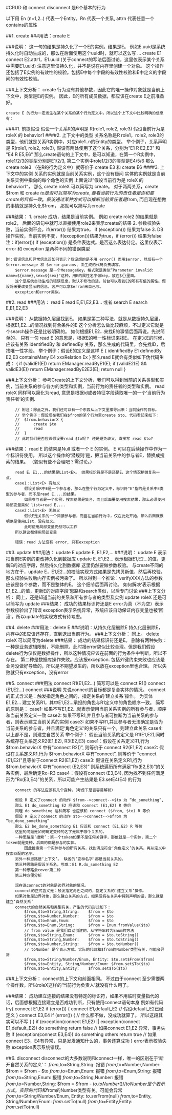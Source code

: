 ﻿

#CRUD 和 connect disconnect 是6个基本的行为


以下用 En (n=1,2..) 代表一个Entity，Rn 代表一个关系, attrn 代表任意一个contains的属性

##1. create
###用法：create E
	
###说明：
	这一句的结果是持久化了一个E的实例。结果是E。
	例如E.uuid是系统持久化时自动生成的，那么在后面使用这个uuid时，就可以这么写
	...
	create E1
	connect E2.attr1，E1.uuid (关于connect的写法后面讨论，这里仅表示某个关系中需要E1.uuid)
	注意这里仅持久化，并不是说在内存里创建一个对象。
	这个操作还包括了E实例的有效性的校验。包括E中每个字段的有效性校验和E中定义的字段间的有效性校验。
		

###上下文分析：
	create 行为没有其他参数，因此它的唯一操作对象就是当前上下文中，类型是E的实例。
	因此，E的所有成员数据，都应该在create E之前准备好。
		
	create E 的行为一定发生在某个关系的某个行为定义中。所以这个上下文中比较明确的信息有：
####1. 前提假设
	假设一个关系R的声明是 R(role1, role2, role3)
	假设当前行为是 roleX 的 behavior1
####2. 上下文中的类型
	关系名称是R
	role1，role2, role3的类型，他们就是关系R实例中，对应role1..n的Entity的类型。
		举个例子，关系声明是 R(role1, role2, role3), 假设有两处使用了这个关系，分别为“E1 R E2,E3” 和 "E4 R E5,E6"
		那么create语句的上下文中，是可以知道，在第一个R实例中，role1/2/3的类型分别是E1/2/3, 第二个实例中role1/2/3的类型是E4/5/6
		那么 create role3 （在R的行为定义中）就等价于 create E3 和 create E6
####3. 上下文中的实例
	关系的实例就是当前关系实例，这个没有疑问
	实体的实例就是当前关系实例中指向的每个角色的实例
	上面说过”假设当前行为是 roleX 的 behavior1“， 那么 create roleX 可以简写为 create。
	对于两两关系，create $from 和 create $to 是否可以简写为create , 要看当前行为的责任者是否和要create的目标一致。假设通过某种方式可
	以推断当前责任者是$from, 而且现在想做的事情就是持久化$from， 那就可以简写为create
	
###结果：
		1. create 成功，结果是当前实例。 例如 create role2 的结果就是 role2， 后面的语句中就可以直接使用role2来表示create的结果
		2. 参数校验失败，当前实例不变，if(error()) 结果为true， if (exception()) 结果为false
		3. DB操作失败，当前实例不变，if(exception())结果为true，if (error()) 结果为false
		注：if(error()) if (exception()) 是条件表达式。是否这么表达待定。这里仅表示 error 和 exception 是两种不同的错误类型
		
	附：错误信息和异常信息该如何表示？我设想的是不用 error() 而用$error. 然后有一个 $error.message 和 $error.params, 由生成的代码负责填写。
		$error.message 是一个MessageKey，格式就是类似“Parameter invalid: name=${name},sex=${sex}"这种，用E的属性名字做key，放在${}里面。
		这个是系统自动生成的错误信息，默认不修改的话，前台可以看到E的所有有值的属性。假设将来要改变显示的信息，客户可以拿$error来自己写。
		exception和error类似。
		
##2. read
###用法：
	read E
	read E,E1,E2,E3...
	或者
	search E
	search E,E1,E2,E3
		
###说明：
	从数据持久层里找到E。 如果是第二种写法，就是从数据持久层里，根据E1,E2...的情况找到符合条件的E
	这个分析怎么做比较麻烦，不过定义它就是个search操作还是比较明确的。 如何根据E1,E2...来找E的事情后面再说。先说简单的。
	只有一句 read E 的意思是，根据E的唯一性标识来找E。
	在定义E的时候，应该有关系 identifiedBy 和 definedBy 关系，那么生成的代码里，会先找ID，后找唯一性字段。
	举个例子：假设E的定义是这样
		E {
			identifiedBy E1
			definedBy E2,E3
			containsMany E4
			xxxRelation Ex
		}
	那么read E就会有类似如下伪代码生成：
		{
			if (validE1(E))
				return EManager.readByE1(E);
			if (validE2(E) && validE3(E))
				return EManager.readByE2E3(E);
			return null
		}
		
###上下文分析：
		参考Create的上下文分析，我们可以得到当前的关系类型和实例，当前关系的参与各方的类型和实例，当前行为的责任者的类型和实例。
		read roleX 同样可以简化为read, 意思是根据id或者特征字段读取唯一的一个‘当前行为责任者’的实例.
		
		// 附注：除此之外，我们还可以有一个东西从上下文里推导出来：当前操作的目标。
		// 举个例子：假设现在我们在$from的某个行为里create $to, 代码看起来如下：
		// 	$from.behaviorX {
		// 		create $to
		// 		read
		// 	}
		// 此时我们是否应该假设要read $to呢？ 还是避免歧义，直接写 read $to?
		
###结果：
		read E 的结果是Null 或者一个 E 的实例。 E 可以在后续操作中作为一个标识符使用。
			所以这个操作的‘潜规则’是，把当前关系中的参与者E，替换成搜索的结果。 （貌似有些不合理吧？需讨论。）
		
		read E，E1,..的结果是List<E>。 结果标识符是不是还是E，这个情况稍微复杂一点。
		case1：List<E> 有歧义
			假设关系R中E是一个参与者，那么在整个行为定义中，标识符"E"指的是关系中E类型的参与者，而不是read E,...的结果。
			如果参与者是一个实例，搜索结果是集合，而且后面要使用搜索结果，那么必须使用局部变量类似 list=read E,...
		case2：List<E> 无歧义
			假设E是关系的一个间接参与者，而且在当前行为中，仅在此处开始，那么后面就很明确是使用List，没有歧义。
			此时使用局部变量仍然可以工作
		所以建议都使用局部变量
		
		错误：read 方法没有 error, 只有exception
		
##3. update
###用法：
update E
update E, E1,E2,...
###说明：
	update E 表示把当前E实例的更改持久化到数据库
	update E, E1,E2... 表示根据E1,E2...的值，更新E的对应字段，然后持久化到数据库
	这里仍然要做参数校验。
	与create不同的地方在于，update E，E1,E2...的校验实现方式如果是先拷贝新值，然后再校验，那么校验失败后内存实例被污染了。
	所以得到一个推论：verifyXXX方法的参数应该是各个参数，而不是整体的E。 这个细节后面再讨论。
	如何解决‘表示根据E1,E2...的值，更新E的对应字段’思路和search类似，以后专门讨论
###上下文分析：
	同上，还是知道当前的关系和所有参与者的类型及实例
	update roleX 还是可以简写为 update
###结果：
	成功的结果标识符还是E
	error为真（不为空）表示参数校验出了错误
	exception表示系统异常，系统应该自动保证内存变量也被‘回滚’。所以update的实现方式有待考虑。

##4. delete
###用法：delete E
###说明：从持久化层删除E
	持久化层删除E，内存中的E应该还存在，直到退出当前行为。
###上下文分析：
	同上。 delete roleX 可以简写为delete
###结果：
	成功的结果标识符还是E。
	删除有两种失败：
	一种是业务逻辑限制，不能删除，此时报error貌似比较合理。但是我们假设delete行为仅仅是数据操作，所以这种情况应该在前面的行为条件中判断，所以不存在。
	第二种是数据库操作失败。应该报exception. 包括外键约束失败也应该是业务没做好导致的，所以是不期望发生的，所以放在exception里也合理。
	所以失败就只有exception，没有error
		
##5. connect
###用法 connect R1(E1,E2...) 
		简写可以是
		 connect R1()
		 connect (E1,E2...)
		 connect
###说明
		先说connect的目标都是复合实体的情况。
		connect的正式含义是：触发指定角色之间的，指定关系的‘建立关系’操作。
		为实体 E1,E2... 建立关系R1，其中E1,E2...承担的角色与R1定义中的角色顺序一致。
		简写的原则是： 
		case1: 如果不写E1,E2...就表示使用当前关系实例的所有参与者，顺序和当前关系定义一致
		case2: 如果不写R1,并且参与者可推断为当前关系的参与者，则表示建立当前关系的实例
		case3: 如果不写R1,并且参与者无法确定是否为当前关系的参与者，并且满足‘角色定义’的关系只有一个，则建立此关系
		case4: 以上都不是，则建立自然关系
		举个例子：
		假设当前关系的定义是 R1(E1,E2),同时系统存在关系定义R2(E1,E2), R3(E2,E3)
		case1：假设在关系定义R1,行为 $from.behaviorX 中有“connect R2()”, 则等价于 connect R2(E1,E2)
		case2: 假设在关系定义R1,行为 $from.behaviorX 中有“connect”, 则等价于 "connect (E1,E2)"且等价于connect R2(E1,E2)
		case3: 假设在关系定义R1,行为 $from.behaviorX 中有“connect (E2,E3)” 则系统遍历所有满足“Rx(E2,E3)”的关系实例，最后确定Rx=R3
		case4：假设有connect (E3,E4), 因为找不到任何满足形为“Rx(E3,E4)”的关系，所以可能产生结果是 E3.setE4(E4) 的行为

		connect 的写法应该有几个变种，（考虑下是否容易解析）

		假设 R 定义了connect 的动作 $from-->connect-->$to 为 “do_something”,
		那么 E1 do_something E2 应该和 connect (E1,E2) R 等价
		同理 do_something 这种简写 也应该和 connect ($from, $to) R 等价
		假设 R 定义了connect 的动作 $to-->connect-->$from 为 “be_done_something”
		那么 E2 be_done_something E1 应该和 connect (E1,E2) R 等价
		这里的问题是如何确定变种的名字是属于哪个关系的。
		一种思路是‘搜索’：第一个token如果不是任何关键字，那他就是一个实体，第二个token就是变种，后面的都是参与的实体。 
			因此搜索第一个实体参与的所有关系，找到满足符合‘角色定义’的关系，再从定义中搜索匹配的名字。
		另外一种思路是‘上下文’。 缺省的‘变种名字’都是当前关系的。
		第三种思路是假设关系名，写成：E1 R.do_something E2
		第一种思路会cover第二种
		第三种方便分析
		
		现在说connect的对象是边界对象的情况。
		connect的正式含义是：触发指定角色之间的，指定关系的‘建立关系’操作。
		如果对象是边界对象，那么建立关系的方式，如果没有在关系中特别声明的话，那么就是建立‘自然关系’
		connect的自然关系和类型有关，产生的代码形式如下：
			$from,$to=String,String: 	$from = $to
			$from,$to=Number,Number: 	$from = $to
			$from,$to=Enum,Enum: 		$from = $to
			$from,$to=Enum,String: 		$from = Enum.fromValue($to)
			// from value 是我们自动创建的，从字符串转为Enum的方法
			$from,$to=String,Enum: 		$from = $to.toString()
			$from,$to=String,Number: 	$from = $to.toString()
			$from,$to=Number,String: 	$from = $to.toNumber()		
			// toNumber 是个表示方式。实际的代码和$from的Number类型有关，可能会异常
			$from,$to=String/Number/Enum, Entity: $to.set$From($from)
			$from,$to=Entity, String/Number/Enum: $from.set$To($to)
			$from,$to=Entity,Entity: 	$from.set$To($to)
				
###上下文分析：
connect的上下文和前面相同。
不过由于connect 至少需要两个操作数，所以roleX这样的‘当前行为负责人’就没有什么用了。
		
###结果：
		成功建立连接的结果没有特定的标识符，如果不用临时变量指代的话，后面想根据连接建立是否成功判断，只有使用connect语句本身
		例如有代码
		try{
			connect E1,E2
			if (error()) {
				connect E1,default_E2	// 假设default_E2已经定义
			}
			connect E3,E4
			if (error()) {
				// 什么都不做，没成功就算了。 所以这段其实可以不写
			}
		}
		if (exception(connect E1,E2) || exception(connect E1,default_E2))
			do something
			return false	// 如果connect E1,E2 异常，事务失败
		if (exception(connect E3,E4))
			do something others
			return true		// 如果connect E3，E4有异常，只是发发通知什么的，事务还算成功
		}
		error表示校验失败
		exception表示系统错误。
	
##6. disconnect
		disconnect的大多数说明和connect一样，唯一的区别在于‘断开自然关系的定义’：
		$from,$to=String,String: 	报错
		$from,$to=Number,Number: 	$from = $from - $to
		$from,$to=Enum,Enum: 		报错
		$from,$to=Enum,String: 		报错
		$from,$to=String,Enum: 		报错
		$from,$to=String,Number: 	报错
		$from,$to=Number,String: 	$from = $from - $to.toNumber()		
		// toNumber 是个表示方式。实际的代码和$from的Number类型有关。可能会异常
		$from,$to=String/Number/Enum, Entity: $to.set$From(null)
		$from,$to=Entity, String/Number/Enum: $from.set$To(null)
		$from,$to=Entity,Entity: 	$from.set$To(null)
